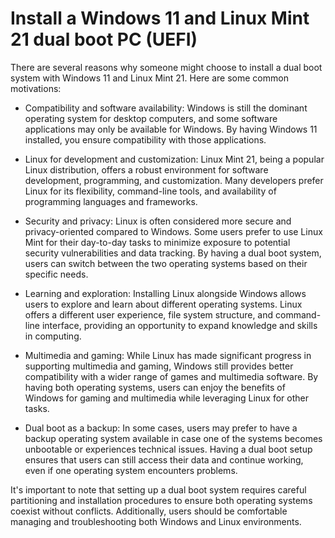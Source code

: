 # Install a Windows 11 and Linux Mint 21 dual boot PC (UEFI)

There are several reasons why someone might choose to install a dual boot system with Windows 11 and Linux Mint 21. Here are some common motivations:

- Compatibility and software availability: Windows is still the dominant operating system for desktop computers, and some software applications may only be available for Windows. By having Windows 11 installed, you ensure compatibility with those applications.

- Linux for development and customization: Linux Mint 21, being a popular Linux distribution, offers a robust environment for software development, programming, and customization. Many developers prefer Linux for its flexibility, command-line tools, and availability of programming languages and frameworks.

- Security and privacy: Linux is often considered more secure and privacy-oriented compared to Windows. Some users prefer to use Linux Mint for their day-to-day tasks to minimize exposure to potential security vulnerabilities and data tracking. By having a dual boot system, users can switch between the two operating systems based on their specific needs.

- Learning and exploration: Installing Linux alongside Windows allows users to explore and learn about different operating systems. Linux offers a different user experience, file system structure, and command-line interface, providing an opportunity to expand knowledge and skills in computing.

- Multimedia and gaming: While Linux has made significant progress in supporting multimedia and gaming, Windows still provides better compatibility with a wider range of games and multimedia software. By having both operating systems, users can enjoy the benefits of Windows for gaming and multimedia while leveraging Linux for other tasks.

- Dual boot as a backup: In some cases, users may prefer to have a backup operating system available in case one of the systems becomes unbootable or experiences technical issues. Having a dual boot setup ensures that users can still access their data and continue working, even if one operating system encounters problems.

It's important to note that setting up a dual boot system requires careful partitioning and installation procedures to ensure both operating systems coexist without conflicts. Additionally, users should be comfortable managing and troubleshooting both Windows and Linux environments.